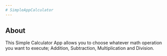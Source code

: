 ```yaml
---
# SimpleAppCalculator
---
```

## About
This Simple Calculator App allows you to choose whatever math operation you want to execute; Addition, Subtraction, Multiplication and Division. 
